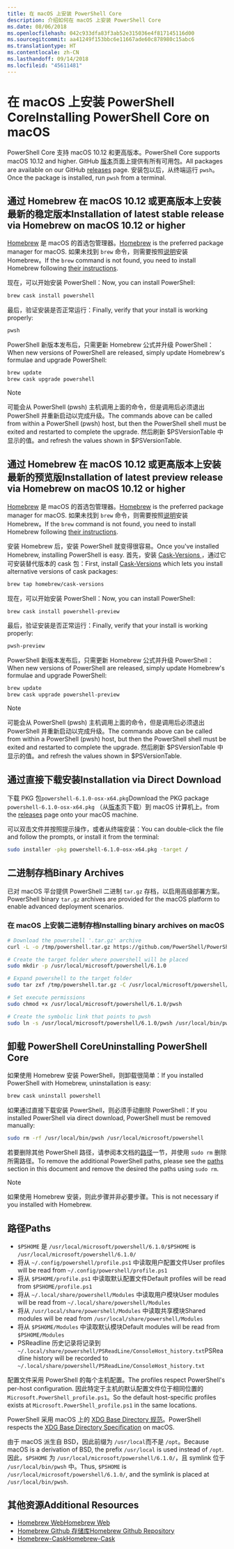 ```yaml
---
title: 在 macOS 上安装 PowerShell Core
description: 介绍如何在 macOS 上安装 PowerShell Core
ms.date: 08/06/2018
ms.openlocfilehash: 042c933dfa83f3ab52e315036e4f817145116d00
ms.sourcegitcommit: aa41249f153bbc6e11667ade60c878980c15abc6
ms.translationtype: HT
ms.contentlocale: zh-CN
ms.lasthandoff: 09/14/2018
ms.locfileid: "45611481"
---
```

# <a name="installing-powershell-core-on-macos"></a><span data-ttu-id="a4706-103">在 macOS 上安装 PowerShell Core</span><span class="sxs-lookup"><span data-stu-id="a4706-103">Installing PowerShell Core on macOS</span></span>

<span data-ttu-id="a4706-104">PowerShell Core 支持 macOS 10.12 和更高版本。</span><span class="sxs-lookup"><span data-stu-id="a4706-104">PowerShell Core supports macOS 10.12 and higher.</span></span>
<span data-ttu-id="a4706-105">GitHub [版本][]页面上提供有所有可用包。</span><span class="sxs-lookup"><span data-stu-id="a4706-105">All packages are available on our GitHub [releases][] page.</span></span>
<span data-ttu-id="a4706-106">安装包以后，从终端运行 `pwsh`。</span><span class="sxs-lookup"><span data-stu-id="a4706-106">Once the package is installed, run `pwsh` from a terminal.</span></span>

## <a name="installation-of-latest-stable-release-via-homebrew-on-macos-1012-or-higher"></a><span data-ttu-id="a4706-107">通过 Homebrew 在 macOS 10.12 或更高版本上安装最新的稳定版本</span><span class="sxs-lookup"><span data-stu-id="a4706-107">Installation of latest stable release via Homebrew on macOS 10.12 or higher</span></span>

<span data-ttu-id="a4706-108">[Homebrew][brew] 是 macOS 的首选包管理器。</span><span class="sxs-lookup"><span data-stu-id="a4706-108">[Homebrew][brew] is the preferred package manager for macOS.</span></span>
<span data-ttu-id="a4706-109">如果未找到 `brew` 命令，则需要按照[说明][brew]安装 Homebrew。</span><span class="sxs-lookup"><span data-stu-id="a4706-109">If the `brew` command is not found, you need to install Homebrew following [their instructions][brew].</span></span>

<span data-ttu-id="a4706-110">现在，可以开始安装 PowerShell：</span><span class="sxs-lookup"><span data-stu-id="a4706-110">Now, you can install PowerShell:</span></span>

```sh
brew cask install powershell
```

<span data-ttu-id="a4706-111">最后，验证安装是否正常运行：</span><span class="sxs-lookup"><span data-stu-id="a4706-111">Finally, verify that your install is working properly:</span></span>

```sh
pwsh
```

<span data-ttu-id="a4706-112">PowerShell 新版本发布后，只需更新 Homebrew 公式并升级 PowerShell：</span><span class="sxs-lookup"><span data-stu-id="a4706-112">When new versions of PowerShell are released, simply update Homebrew's formulae and upgrade PowerShell:</span></span>

```sh
brew update
brew cask upgrade powershell
```

> [!NOTE]
> <span data-ttu-id="a4706-113">可能会从 PowerShell (pwsh) 主机调用上面的命令，但是调用后必须退出 PowerShell 并重新启动以完成升级。</span><span class="sxs-lookup"><span data-stu-id="a4706-113">The commands above can be called from within a PowerShell (pwsh) host, but then the PowerShell shell must be exited and restarted to complete the upgrade.</span></span>
> <span data-ttu-id="a4706-114">然后刷新 $PSVersionTable 中显示的值。</span><span class="sxs-lookup"><span data-stu-id="a4706-114">and refresh the values shown in $PSVersionTable.</span></span>

[brew]: http://brew.sh/

## <a name="installation-of-latest-preview-release-via-homebrew-on-macos-1012-or-higher"></a><span data-ttu-id="a4706-115">通过 Homebrew 在 macOS 10.12 或更高版本上安装最新的预览版</span><span class="sxs-lookup"><span data-stu-id="a4706-115">Installation of latest preview release via Homebrew on macOS 10.12 or higher</span></span>

<span data-ttu-id="a4706-116">[Homebrew][brew] 是 macOS 的首选包管理器。</span><span class="sxs-lookup"><span data-stu-id="a4706-116">[Homebrew][brew] is the preferred package manager for macOS.</span></span>
<span data-ttu-id="a4706-117">如果未找到 `brew` 命令，则需要按照[说明][brew]安装 Homebrew。</span><span class="sxs-lookup"><span data-stu-id="a4706-117">If the `brew` command is not found, you need to install Homebrew following [their instructions][brew].</span></span>

<span data-ttu-id="a4706-118">安装 Homebrew 后，安装 PowerShell 就变得很容易。</span><span class="sxs-lookup"><span data-stu-id="a4706-118">Once you've installed Homebrew, installing PowerShell is easy.</span></span>
<span data-ttu-id="a4706-119">首先，安装 [Cask-Versions ][cask-versions]，通过它可安装替代版本的 cask 包：</span><span class="sxs-lookup"><span data-stu-id="a4706-119">First, install [Cask-Versions][cask-versions] which lets you install alternative versions of cask packages:</span></span>

```sh
brew tap homebrew/cask-versions
```

<span data-ttu-id="a4706-120">现在，可以开始安装 PowerShell：</span><span class="sxs-lookup"><span data-stu-id="a4706-120">Now, you can install PowerShell:</span></span>

```sh
brew cask install powershell-preview
```

<span data-ttu-id="a4706-121">最后，验证安装是否正常运行：</span><span class="sxs-lookup"><span data-stu-id="a4706-121">Finally, verify that your install is working properly:</span></span>

```sh
pwsh-preview
```

<span data-ttu-id="a4706-122">PowerShell 新版本发布后，只需更新 Homebrew 公式并升级 PowerShell：</span><span class="sxs-lookup"><span data-stu-id="a4706-122">When new versions of PowerShell are released, simply update Homebrew's formulae and upgrade PowerShell:</span></span>

```sh
brew update
brew cask upgrade powershell-preview
```

> [!NOTE]
> <span data-ttu-id="a4706-123">可能会从 PowerShell (pwsh) 主机调用上面的命令，但是调用后必须退出 PowerShell 并重新启动以完成升级。</span><span class="sxs-lookup"><span data-stu-id="a4706-123">The commands above can be called from within a PowerShell (pwsh) host, but then the PowerShell shell must be exited and restarted to complete the upgrade.</span></span>
> <span data-ttu-id="a4706-124">然后刷新 $PSVersionTable 中显示的值。</span><span class="sxs-lookup"><span data-stu-id="a4706-124">and refresh the values shown in $PSVersionTable.</span></span>

## <a name="installation-via-direct-download"></a><span data-ttu-id="a4706-125">通过直接下载安装</span><span class="sxs-lookup"><span data-stu-id="a4706-125">Installation via Direct Download</span></span>

<span data-ttu-id="a4706-126">下载 PKG 包`powershell-6.1.0-osx-x64.pkg`</span><span class="sxs-lookup"><span data-stu-id="a4706-126">Download the PKG package `powershell-6.1.0-osx-x64.pkg`</span></span>
<span data-ttu-id="a4706-127">（从[版本][]页下载）到 macOS 计算机上。</span><span class="sxs-lookup"><span data-stu-id="a4706-127">from the [releases][] page onto your macOS machine.</span></span>

<span data-ttu-id="a4706-128">可以双击文件并按照提示操作，或者从终端安装：</span><span class="sxs-lookup"><span data-stu-id="a4706-128">You can double-click the file and follow the prompts, or install it from the terminal:</span></span>

```sh
sudo installer -pkg powershell-6.1.0-osx-x64.pkg -target /
```

## <a name="binary-archives"></a><span data-ttu-id="a4706-129">二进制存档</span><span class="sxs-lookup"><span data-stu-id="a4706-129">Binary Archives</span></span>

<span data-ttu-id="a4706-130">已对 macOS 平台提供 PowerShell 二进制 `tar.gz` 存档，以启用高级部署方案。</span><span class="sxs-lookup"><span data-stu-id="a4706-130">PowerShell binary `tar.gz` archives are provided for the macOS platform to enable advanced deployment scenarios.</span></span>

### <a name="installing-binary-archives-on-macos"></a><span data-ttu-id="a4706-131">在 macOS 上安装二进制存档</span><span class="sxs-lookup"><span data-stu-id="a4706-131">Installing binary archives on macOS</span></span>

```sh
# Download the powershell '.tar.gz' archive
curl -L -o /tmp/powershell.tar.gz https://github.com/PowerShell/PowerShell/releases/download/v6.1.0/powershell-6.1.0-osx-x64.tar.gz

# Create the target folder where powershell will be placed
sudo mkdir -p /usr/local/microsoft/powershell/6.1.0

# Expand powershell to the target folder
sudo tar zxf /tmp/powershell.tar.gz -C /usr/local/microsoft/powershell/6.1.0

# Set execute permissions
sudo chmod +x /usr/local/microsoft/powershell/6.1.0/pwsh

# Create the symbolic link that points to pwsh
sudo ln -s /usr/local/microsoft/powershell/6.1.0/pwsh /usr/local/bin/pwsh
```

## <a name="uninstalling-powershell-core"></a><span data-ttu-id="a4706-132">卸载 PowerShell Core</span><span class="sxs-lookup"><span data-stu-id="a4706-132">Uninstalling PowerShell Core</span></span>

<span data-ttu-id="a4706-133">如果使用 Homebrew 安装 PowerShell，则卸载很简单：</span><span class="sxs-lookup"><span data-stu-id="a4706-133">If you installed PowerShell with Homebrew, uninstallation is easy:</span></span>

```sh
brew cask uninstall powershell
```

<span data-ttu-id="a4706-134">如果通过直接下载安装 PowerShell，则必须手动删除 PowerShell：</span><span class="sxs-lookup"><span data-stu-id="a4706-134">If you installed PowerShell via direct download, PowerShell must be removed manually:</span></span>

```sh
sudo rm -rf /usr/local/bin/pwsh /usr/local/microsoft/powershell
```

<span data-ttu-id="a4706-135">若要删除其他 PowerShell 路径，请参阅本文档的[路径](#paths)一节，并使用 `sudo rm` 删除所需路径。</span><span class="sxs-lookup"><span data-stu-id="a4706-135">To remove the additional PowerShell paths, please see the [paths](#paths) section in this document and remove the desired the paths using `sudo rm`.</span></span>

> [!NOTE]
> <span data-ttu-id="a4706-136">如果使用 Homebrew 安装，则此步骤并非必要步骤。</span><span class="sxs-lookup"><span data-stu-id="a4706-136">This is not necessary if you installed with Homebrew.</span></span>

## <a name="paths"></a><span data-ttu-id="a4706-137">路径</span><span class="sxs-lookup"><span data-stu-id="a4706-137">Paths</span></span>

* <span data-ttu-id="a4706-138">`$PSHOME` 是 `/usr/local/microsoft/powershell/6.1.0/`</span><span class="sxs-lookup"><span data-stu-id="a4706-138">`$PSHOME` is `/usr/local/microsoft/powershell/6.1.0/`</span></span>
* <span data-ttu-id="a4706-139">将从 `~/.config/powershell/profile.ps1` 中读取用户配置文件</span><span class="sxs-lookup"><span data-stu-id="a4706-139">User profiles will be read from `~/.config/powershell/profile.ps1`</span></span>
* <span data-ttu-id="a4706-140">将从 `$PSHOME/profile.ps1` 中读取默认配置文件</span><span class="sxs-lookup"><span data-stu-id="a4706-140">Default profiles will be read from `$PSHOME/profile.ps1`</span></span>
* <span data-ttu-id="a4706-141">将从 `~/.local/share/powershell/Modules` 中读取用户模块</span><span class="sxs-lookup"><span data-stu-id="a4706-141">User modules will be read from `~/.local/share/powershell/Modules`</span></span>
* <span data-ttu-id="a4706-142">将从 `/usr/local/share/powershell/Modules` 中读取共享模块</span><span class="sxs-lookup"><span data-stu-id="a4706-142">Shared modules will be read from `/usr/local/share/powershell/Modules`</span></span>
* <span data-ttu-id="a4706-143">将从 `$PSHOME/Modules` 中读取默认模块</span><span class="sxs-lookup"><span data-stu-id="a4706-143">Default modules will be read from `$PSHOME/Modules`</span></span>
* <span data-ttu-id="a4706-144">PSReadline 历史记录将记录到 `~/.local/share/powershell/PSReadLine/ConsoleHost_history.txt`</span><span class="sxs-lookup"><span data-stu-id="a4706-144">PSReadline history will be recorded to `~/.local/share/powershell/PSReadLine/ConsoleHost_history.txt`</span></span>

<span data-ttu-id="a4706-145">配置文件采用 PowerShell 的每个主机配置。</span><span class="sxs-lookup"><span data-stu-id="a4706-145">The profiles respect PowerShell's per-host configuration.</span></span>
<span data-ttu-id="a4706-146">因此特定于主机的默认配置文件位于相同位置的 `Microsoft.PowerShell_profile.ps1`。</span><span class="sxs-lookup"><span data-stu-id="a4706-146">So the default host-specific profiles exists at `Microsoft.PowerShell_profile.ps1` in the same locations.</span></span>

<span data-ttu-id="a4706-147">PowerShell 采用 macOS 上的 [XDG Base Directory 规范][xdg-bds]。</span><span class="sxs-lookup"><span data-stu-id="a4706-147">PowerShell respects the [XDG Base Directory Specification][xdg-bds] on macOS.</span></span>

<span data-ttu-id="a4706-148">由于 macOS 派生自 BSD，因此前缀为 `/usr/local`而不是 `/opt`。</span><span class="sxs-lookup"><span data-stu-id="a4706-148">Because macOS is a derivation of BSD, the prefix `/usr/local` is used instead of `/opt`.</span></span>
<span data-ttu-id="a4706-149">因此，`$PSHOME` 为 `/usr/local/microsoft/powershell/6.1.0/`，且 symlink 位于 `/usr/local/bin/pwsh` 中。</span><span class="sxs-lookup"><span data-stu-id="a4706-149">Thus, `$PSHOME` is `/usr/local/microsoft/powershell/6.1.0/`, and the symlink is placed at `/usr/local/bin/pwsh`.</span></span>

## <a name="additional-resources"></a><span data-ttu-id="a4706-150">其他资源</span><span class="sxs-lookup"><span data-stu-id="a4706-150">Additional Resources</span></span>

* <span data-ttu-id="a4706-151">[Homebrew Web][brew]</span><span class="sxs-lookup"><span data-stu-id="a4706-151">[Homebrew Web][brew]</span></span>
* <span data-ttu-id="a4706-152">[Homebrew Github 存储库][GitHub]</span><span class="sxs-lookup"><span data-stu-id="a4706-152">[Homebrew Github Repository][GitHub]</span></span>
* <span data-ttu-id="a4706-153">[Homebrew-Cask][cask]</span><span class="sxs-lookup"><span data-stu-id="a4706-153">[Homebrew-Cask][cask]</span></span>

[brew]: http://brew.sh/
[Cask]: https://github.com/Homebrew/homebrew-cask
[cask-versions]: https://github.com/Homebrew/homebrew-cask-versions
[GitHub]: https://github.com/Homebrew
[版本]: https://github.com/PowerShell/PowerShell/releases/latest
[releases]: https://github.com/PowerShell/PowerShell/releases/latest
[xdg-bds]: https://specifications.freedesktop.org/basedir-spec/basedir-spec-latest.html
